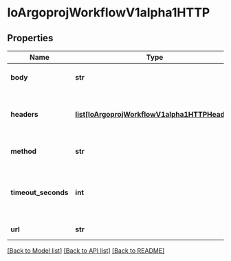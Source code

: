 # IoArgoprojWorkflowV1alpha1HTTP

## Properties
Name | Type | Description | Notes
------------ | ------------- | ------------- | -------------
**body** | **str** | Body is content of the HTTP Request | [optional] 
**headers** | [**list[IoArgoprojWorkflowV1alpha1HTTPHeader]**](IoArgoprojWorkflowV1alpha1HTTPHeader.md) | Headers are an optional list of headers to send with HTTP requests | [optional] 
**method** | **str** | Method is HTTP methods for HTTP Request | [optional] 
**timeout_seconds** | **int** | TimeoutSeconds is request timeout for HTTP Request. Default is 30 seconds | [optional] 
**url** | **str** | URL of the HTTP Request | 

[[Back to Model list]](../README.md#documentation-for-models) [[Back to API list]](../README.md#documentation-for-api-endpoints) [[Back to README]](../README.md)


